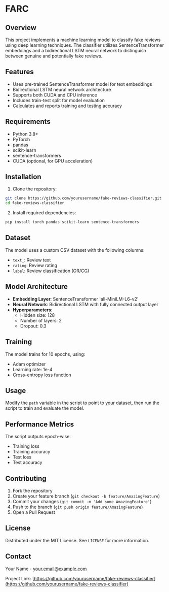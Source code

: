 # FARC

## Overview
This project implements a machine learning model to classify fake reviews using deep learning techniques. The classifier utilizes SentenceTransformer embeddings and a bidirectional LSTM neural network to distinguish between genuine and potentially fake reviews.

## Features
- Uses pre-trained SentenceTransformer model for text embeddings
- Bidirectional LSTM neural network architecture
- Supports both CUDA and CPU inference
- Includes train-test split for model evaluation
- Calculates and reports training and testing accuracy

## Requirements
- Python 3.8+
- PyTorch
- pandas
- scikit-learn
- sentence-transformers
- CUDA (optional, for GPU acceleration)

## Installation
1. Clone the repository:
```bash
git clone https://github.com/yourusername/fake-reviews-classifier.git
cd fake-reviews-classifier
```

2. Install required dependencies:
```bash
pip install torch pandas scikit-learn sentence-transformers
```

## Dataset
The model uses a custom CSV dataset with the following columns:
- `text_`: Review text
- `rating`: Review rating
- `label`: Review classification (OR/CG)

## Model Architecture
- **Embedding Layer**: SentenceTransformer 'all-MiniLM-L6-v2'
- **Neural Network**: Bidirectional LSTM with fully connected output layer
- **Hyperparameters**:
  - Hidden size: 128
  - Number of layers: 2
  - Dropout: 0.3

## Training
The model trains for 10 epochs, using:
- Adam optimizer
- Learning rate: 1e-4
- Cross-entropy loss function

## Usage
Modify the `path` variable in the script to point to your dataset, then run the script to train and evaluate the model.

## Performance Metrics
The script outputs epoch-wise:
- Training loss
- Training accuracy
- Test loss
- Test accuracy

## Contributing
1. Fork the repository
2. Create your feature branch (`git checkout -b feature/AmazingFeature`)
3. Commit your changes (`git commit -m 'Add some AmazingFeature'`)
4. Push to the branch (`git push origin feature/AmazingFeature`)
5. Open a Pull Request

## License
Distributed under the MIT License. See `LICENSE` for more information.

## Contact
Your Name - your.email@example.com

Project Link: [https://github.com/yourusername/fake-reviews-classifier](https://github.com/yourusername/fake-reviews-classifier)

